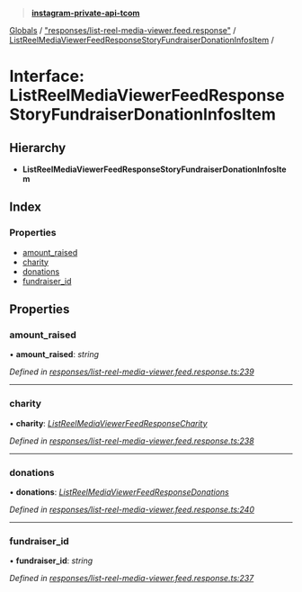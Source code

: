 > **[instagram-private-api-tcom](../README.md)**

[Globals](../README.md) / ["responses/list-reel-media-viewer.feed.response"](../modules/_responses_list_reel_media_viewer_feed_response_.md) / [ListReelMediaViewerFeedResponseStoryFundraiserDonationInfosItem](_responses_list_reel_media_viewer_feed_response_.listreelmediaviewerfeedresponsestoryfundraiserdonationinfositem.md) /

# Interface: ListReelMediaViewerFeedResponseStoryFundraiserDonationInfosItem

## Hierarchy

* **ListReelMediaViewerFeedResponseStoryFundraiserDonationInfosItem**

## Index

### Properties

* [amount_raised](_responses_list_reel_media_viewer_feed_response_.listreelmediaviewerfeedresponsestoryfundraiserdonationinfositem.md#amount_raised)
* [charity](_responses_list_reel_media_viewer_feed_response_.listreelmediaviewerfeedresponsestoryfundraiserdonationinfositem.md#charity)
* [donations](_responses_list_reel_media_viewer_feed_response_.listreelmediaviewerfeedresponsestoryfundraiserdonationinfositem.md#donations)
* [fundraiser_id](_responses_list_reel_media_viewer_feed_response_.listreelmediaviewerfeedresponsestoryfundraiserdonationinfositem.md#fundraiser_id)

## Properties

###  amount_raised

• **amount_raised**: *string*

*Defined in [responses/list-reel-media-viewer.feed.response.ts:239](https://github.com/cuonglnhust/instagram-private-api-tcom/blob/3e16058/src/responses/list-reel-media-viewer.feed.response.ts#L239)*

___

###  charity

• **charity**: *[ListReelMediaViewerFeedResponseCharity](_responses_list_reel_media_viewer_feed_response_.listreelmediaviewerfeedresponsecharity.md)*

*Defined in [responses/list-reel-media-viewer.feed.response.ts:238](https://github.com/cuonglnhust/instagram-private-api-tcom/blob/3e16058/src/responses/list-reel-media-viewer.feed.response.ts#L238)*

___

###  donations

• **donations**: *[ListReelMediaViewerFeedResponseDonations](_responses_list_reel_media_viewer_feed_response_.listreelmediaviewerfeedresponsedonations.md)*

*Defined in [responses/list-reel-media-viewer.feed.response.ts:240](https://github.com/cuonglnhust/instagram-private-api-tcom/blob/3e16058/src/responses/list-reel-media-viewer.feed.response.ts#L240)*

___

###  fundraiser_id

• **fundraiser_id**: *string*

*Defined in [responses/list-reel-media-viewer.feed.response.ts:237](https://github.com/cuonglnhust/instagram-private-api-tcom/blob/3e16058/src/responses/list-reel-media-viewer.feed.response.ts#L237)*